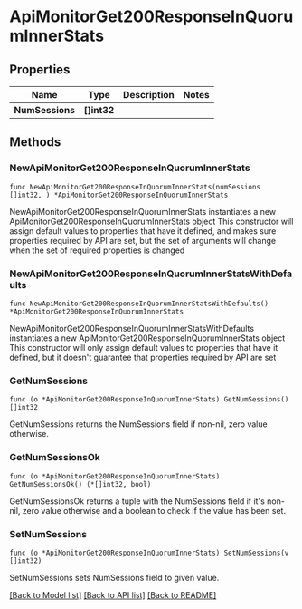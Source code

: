 # ApiMonitorGet200ResponseInQuorumInnerStats

## Properties

Name | Type | Description | Notes
------------ | ------------- | ------------- | -------------
**NumSessions** | **[]int32** |  | 

## Methods

### NewApiMonitorGet200ResponseInQuorumInnerStats

`func NewApiMonitorGet200ResponseInQuorumInnerStats(numSessions []int32, ) *ApiMonitorGet200ResponseInQuorumInnerStats`

NewApiMonitorGet200ResponseInQuorumInnerStats instantiates a new ApiMonitorGet200ResponseInQuorumInnerStats object
This constructor will assign default values to properties that have it defined,
and makes sure properties required by API are set, but the set of arguments
will change when the set of required properties is changed

### NewApiMonitorGet200ResponseInQuorumInnerStatsWithDefaults

`func NewApiMonitorGet200ResponseInQuorumInnerStatsWithDefaults() *ApiMonitorGet200ResponseInQuorumInnerStats`

NewApiMonitorGet200ResponseInQuorumInnerStatsWithDefaults instantiates a new ApiMonitorGet200ResponseInQuorumInnerStats object
This constructor will only assign default values to properties that have it defined,
but it doesn't guarantee that properties required by API are set

### GetNumSessions

`func (o *ApiMonitorGet200ResponseInQuorumInnerStats) GetNumSessions() []int32`

GetNumSessions returns the NumSessions field if non-nil, zero value otherwise.

### GetNumSessionsOk

`func (o *ApiMonitorGet200ResponseInQuorumInnerStats) GetNumSessionsOk() (*[]int32, bool)`

GetNumSessionsOk returns a tuple with the NumSessions field if it's non-nil, zero value otherwise
and a boolean to check if the value has been set.

### SetNumSessions

`func (o *ApiMonitorGet200ResponseInQuorumInnerStats) SetNumSessions(v []int32)`

SetNumSessions sets NumSessions field to given value.



[[Back to Model list]](../README.md#documentation-for-models) [[Back to API list]](../README.md#documentation-for-api-endpoints) [[Back to README]](../README.md)



